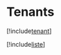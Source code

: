 # Tenants

[!include[tenant](tenants.tenant.autogen.md)]

[!include[liste](tenants.liste.autogen.md)]














































































































